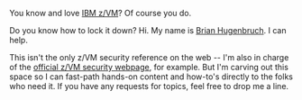 You know and love [IBM z/VM](https://www.vm.ibm.com)? Of course you do. 

Do you know how to lock it down? Hi. My name is [Brian Hugenbruch](./about). I can help.

This isn't the only z/VM security reference on the web -- I'm also in charge of the [official z/VM security webpage](https://www.vm.ibm.com/security/), for example. 
But I'm carving out this space so I can fast-path hands-on content and how-to's directly to the folks who need it.
If you have any requests for topics, feel free to drop me a line.
